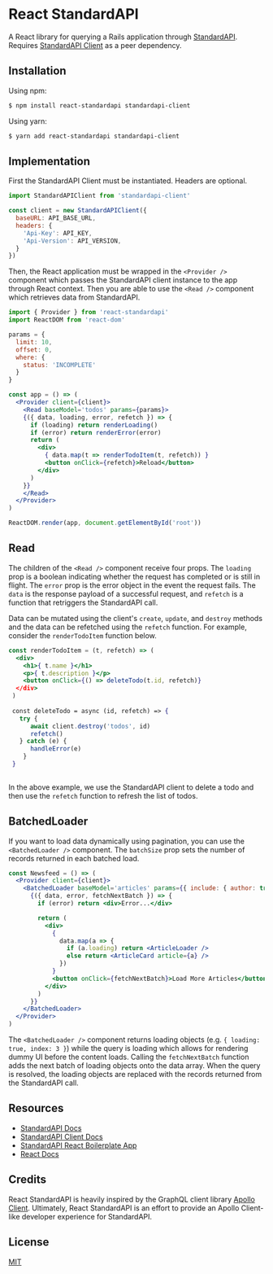 # React StandardAPI
A React library for querying a Rails application through [StandardAPI](https://github.com/waratuman/standardapi). Requires [StandardAPI Client](https://github.com/wlaeri/standardapi-client) as a peer dependency.

## Installation

Using npm:

```bash
$ npm install react-standardapi standardapi-client
```

Using yarn:

```bash
$ yarn add react-standardapi standardapi-client
```

## Implementation

First the StandardAPI Client must be instantiated. Headers are optional.

```jsx
import StandardAPIClient from 'standardapi-client'

const client = new StandardAPIClient({
  baseURL: API_BASE_URL,
  headers: {
    'Api-Key': API_KEY,
    'Api-Version': API_VERSION,
  }
})
```

Then, the React application must be wrapped in the `<Provider />` component which passes the StandardAPI client instance to the app through React context. Then you are able to use the `<Read />` component which retrieves data from StandardAPI.

```jsx
import { Provider } from 'react-standardapi'
import ReactDOM from 'react-dom'

params = {
  limit: 10,
  offset: 0,
  where: {
    status: 'INCOMPLETE'
  }
}

const app = () => (
  <Provider client={client}>
    <Read baseModel='todos' params={params}>
    {({ data, loading, error, refetch }) => {
      if (loading) return renderLoading()
      if (error) return renderError(error)
      return (
        <div>
          { data.map(t => renderTodoItem(t, refetch)) }
          <button onClick={refetch}>Reload</button>
        </div>
      )
    }}
    </Read>
  </Provider>
)

ReactDOM.render(app, document.getElementById('root'))
```

## Read

The children of the `<Read />` component receive four props. The `loading` prop is a boolean indicating whether the request has completed or is still in flight. The `error` prop is the error object in the event the request fails. The `data` is the response payload of a successful request, and `refetch` is a function that retriggers the StandardAPI call.

Data can be mutated using the client's `create`, `update`, and `destroy` methods and the data can be refetched using the `refetch` function. For example, consider the `renderTodoItem` function below.

```jsx
const renderTodoItem = (t, refetch) => (
  <div>
  	<h1>{ t.name }</h1>
  	<p>{ t.description }</p>
  	<button onClick={() => deleteTodo(t.id, refetch)}
  </div>
 )
 
 const deleteTodo = async (id, refetch) => {
   try {
 	  await client.destroy('todos', id)
 	  refetch()
   } catch (e) {
 	  handleError(e)
 	}
 }
    
```
In the above example, we use the StandardAPI client to delete a todo and then use the `refetch` function to refresh the list of todos.

## BatchedLoader
If you want to load data dynamically using pagination, you can use the `<BatchedLoader />` component. The `batchSize` prop sets the number of records returned in each batched load. 

```jsx
const Newsfeed = () => (
  <Provider client={client}>
    <BatchedLoader baseModel='articles' params={{ include: { author: true }}} batchSize={5}>
      {({ data, error, fetchNextBatch }) => {
        if (error) return <div>Error...</div>

        return (
          <div>
            {
              data.map(a => {
                if (a.loading) return <ArticleLoader />
                else return <ArticleCard article={a} />
              })
            }
            <button onClick={fetchNextBatch}>Load More Articles</button>
          </div>
        )
      }}
    </BatchedLoader>
  </Provider>
)
```
The `<BatchedLoader />` component returns loading objects (e.g. `{ loading: true, index: 3 }`) while the query is loading which allows for rendering dummy UI before the content loads. Calling the `fetchNextBatch` function adds the next batch of loading objects onto the data array. When the query is resolved, the loading objects are replaced with the records returned from the StandardAPI call.

## Resources

* [StandardAPI Docs](https://github.com/waratuman/standardapi)
* [StandardAPI Client Docs](https://github.com/wlaeri/standardapi-client)
* [StandardAPI React Boilerplate App](https://github.com/wlaeri/standardapi-boilerplate)
* [React Docs](https://reactjs.org/)

## Credits

React StandardAPI is heavily inspired by the GraphQL client library [Apollo Client](https://www.apollographql.com/docs/react/). Ultimately, React StandardAPI is an effort to provide an Apollo Client-like developer experience for StandardAPI.

## License

[MIT](LICENSE)
